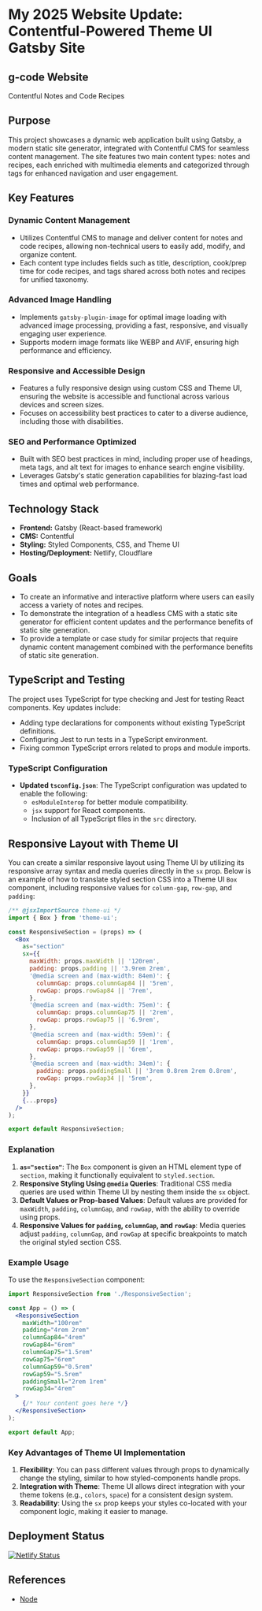 # My 2025 Website Update: Contentful-Powered Theme UI Gatsby Site

## g-code Website

Contentful Notes and Code Recipes

## Purpose

This project showcases a dynamic web application built using Gatsby, a modern static site generator, integrated with Contentful CMS for seamless content management. The site features two main content types: notes and recipes, each enriched with multimedia elements and categorized through tags for enhanced navigation and user engagement.

## Key Features

### Dynamic Content Management

- Utilizes Contentful CMS to manage and deliver content for notes and code recipes, allowing non-technical users to easily add, modify, and organize content.
- Each content type includes fields such as title, description, cook/prep time for code recipes, and tags shared across both notes and recipes for unified taxonomy.

### Advanced Image Handling

- Implements `gatsby-plugin-image` for optimal image loading with advanced image processing, providing a fast, responsive, and visually engaging user experience.
- Supports modern image formats like WEBP and AVIF, ensuring high performance and efficiency.

### Responsive and Accessible Design

- Features a fully responsive design using custom CSS and Theme UI, ensuring the website is accessible and functional across various devices and screen sizes.
- Focuses on accessibility best practices to cater to a diverse audience, including those with disabilities.

### SEO and Performance Optimized

- Built with SEO best practices in mind, including proper use of headings, meta tags, and alt text for images to enhance search engine visibility.
- Leverages Gatsby's static generation capabilities for blazing-fast load times and optimal web performance.

## Technology Stack

- **Frontend:** Gatsby (React-based framework)
- **CMS:** Contentful
- **Styling:** Styled Components, CSS, and Theme UI
- **Hosting/Deployment:** Netlify, Cloudflare

## Goals

- To create an informative and interactive platform where users can easily access a variety of notes and recipes.
- To demonstrate the integration of a headless CMS with a static site generator for efficient content updates and the performance benefits of static site generation.
- To provide a template or case study for similar projects that require dynamic content management combined with the performance benefits of static site generation.

## TypeScript and Testing

The project uses TypeScript for type checking and Jest for testing React components. Key updates include:

- Adding type declarations for components without existing TypeScript definitions.
- Configuring Jest to run tests in a TypeScript environment.
- Fixing common TypeScript errors related to props and module imports.

### TypeScript Configuration

- **Updated `tsconfig.json`**: The TypeScript configuration was updated to enable the following:
  - `esModuleInterop` for better module compatibility.
  - `jsx` support for React components.
  - Inclusion of all TypeScript files in the `src` directory.

## Responsive Layout with Theme UI

You can create a similar responsive layout using Theme UI by utilizing its responsive array syntax and media queries directly in the `sx` prop. Below is an example of how to translate styled section CSS into a Theme UI `Box` component, including responsive values for `column-gap`, `row-gap`, and `padding`:

```jsx
/** @jsxImportSource theme-ui */
import { Box } from 'theme-ui';

const ResponsiveSection = (props) => (
  <Box
    as="section"
    sx={{
      maxWidth: props.maxWidth || '120rem',
      padding: props.padding || '3.9rem 2rem',
      '@media screen and (max-width: 84em)': {
        columnGap: props.columnGap84 || '5rem',
        rowGap: props.rowGap84 || '7rem',
      },
      '@media screen and (max-width: 75em)': {
        columnGap: props.columnGap75 || '2rem',
        rowGap: props.rowGap75 || '6.9rem',
      },
      '@media screen and (max-width: 59em)': {
        columnGap: props.columnGap59 || '1rem',
        rowGap: props.rowGap59 || '6rem',
      },
      '@media screen and (max-width: 34em)': {
        padding: props.paddingSmall || '3rem 0.8rem 2rem 0.8rem',
        rowGap: props.rowGap34 || '5rem',
      },
    }}
    {...props}
  />
);

export default ResponsiveSection;
```

### Explanation

1. **`as="section"`**: The `Box` component is given an HTML element type of `section`, making it functionally equivalent to `styled.section`.
2. **Responsive Styling Using `@media` Queries**: Traditional CSS media queries are used within Theme UI by nesting them inside the `sx` object.
3. **Default Values or Prop-based Values**: Default values are provided for `maxWidth`, `padding`, `columnGap`, and `rowGap`, with the ability to override using props.
4. **Responsive Values for `padding`, `columnGap`, and `rowGap`**: Media queries adjust `padding`, `columnGap`, and `rowGap` at specific breakpoints to match the original styled section CSS.

### Example Usage

To use the `ResponsiveSection` component:

```jsx
import ResponsiveSection from './ResponsiveSection';

const App = () => (
  <ResponsiveSection
    maxWidth="100rem"
    padding="4rem 2rem"
    columnGap84="4rem"
    rowGap84="6rem"
    columnGap75="1.5rem"
    rowGap75="6rem"
    columnGap59="0.5rem"
    rowGap59="5.5rem"
    paddingSmall="2rem 1rem"
    rowGap34="4rem"
  >
    {/* Your content goes here */}
  </ResponsiveSection>
);

export default App;
```

### Key Advantages of Theme UI Implementation

1. **Flexibility**: You can pass different values through props to dynamically change the styling, similar to how styled-components handle props.
2. **Integration with Theme**: Theme UI allows direct integration with your theme tokens (e.g., `colors`, `space`) for a consistent design system.
3. **Readability**: Using the `sx` prop keeps your styles co-located with your component logic, making it easier to manage.

## Deployment Status

[![Netlify Status](https://api.netlify.com/api/v1/badges/f2ecbaf1-b540-48fd-82fd-b0d389e98a81/deploy-status)](https://app.netlify.com/sites/gilbertaharocode/deploys)

## References

- [Node](https://www.gatsbyjs.com/docs/reference/config-files/gatsby-node/)
